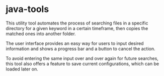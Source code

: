 # java-tools

This utility tool automates the process of searching files in a specific directory for a given keyword in a certain timeframe, then copies the matched ones into another folder.

The user interface provides an easy way for users to input desired information and shows a progress bar and a button to cancel the action.

To avoid entering the same input over and over again for future searches, this tool also offers a feature to save current configurations, which can be loaded later on. 
